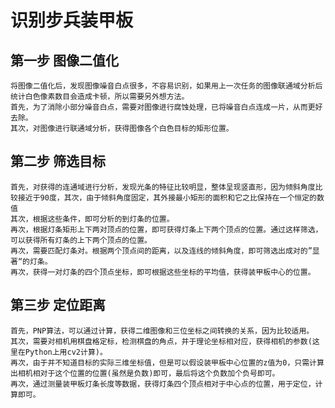 # 识别步兵装甲板
## 第一步 图像二值化
    将图像二值化后，发现图像噪音白点很多，不容易识别，如果用上一次任务的图像联通域分析后统计白色像素数目会造成卡顿，所以需要另外想方法。
    首先，为了消除小部分噪音白点，需要对图像进行腐蚀处理，已将噪音白点连成一片，从而更好去除。
    其次，对图像进行联通域分析，获得图像各个白色目标的矩形位置。
## 第二步 筛选目标
    首先，对获得的连通域进行分析，发现光条的特征比较明显，整体呈现竖直形，因为倾斜角度比较接近于90度，其次，由于倾斜角度固定，其外接最小矩形的面积和它之比保持在一个恒定的数值
    其次，根据这些条件，即可分析的到灯条的位置。
    再次，根据灯条矩形上下两对顶点的位置，即可获得灯条上下两个顶点的位置。通过这样筛选，可以获得所有灯条的上下两个顶点的位置。
    再次，需要匹配灯条对。根据两个顶点间的距离，以及连线的倾斜角度，即可筛选出成对的”显著“的灯条。
    再次，获得一对灯条的四个顶点坐标，即可根据这些坐标的平均值，获得装甲板中心的位置。
## 第三步 定位距离
    首先，PNP算法，可以通过计算，获得二维图像和三位坐标之间转换的关系，因为比较适用。
    其次，需要对相机用棋盘格定标，检测棋盘的角点，并于理论坐标相对应，获得相机的参数(这里在Python上用cv2计算)。
    再次，由于并不知道目标的实际三维坐标值，但是可以假设装甲板中心位置的z值为0，只需计算出相机相对于这个位置的位置(虽然是负数)即可，最后将这个负数加个负号即可。
    再次，通过测量装甲板灯条长度等数据，获得灯条四个顶点相对于中心点的位置，用于定位，计算即可。
